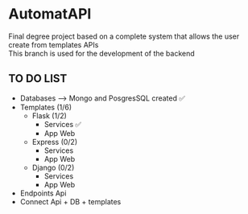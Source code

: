 # AutomatAPI
 Final degree project based on a complete system that allows the user create from templates APIs <br>
 This branch is used for the development of the backend

## TO DO LIST

- Databases --> Mongo and PosgresSQL created ✅
- Templates (1/6)
	- Flask (1/2)
  		- Services ✅ 
  		- App Web
 	- Express (0/2)
		- Services  
  		- App Web
 	- Django (0/2)
		- Services  
  		- App Web
- Endpoints Api
- Connect Api + DB + templates
 

